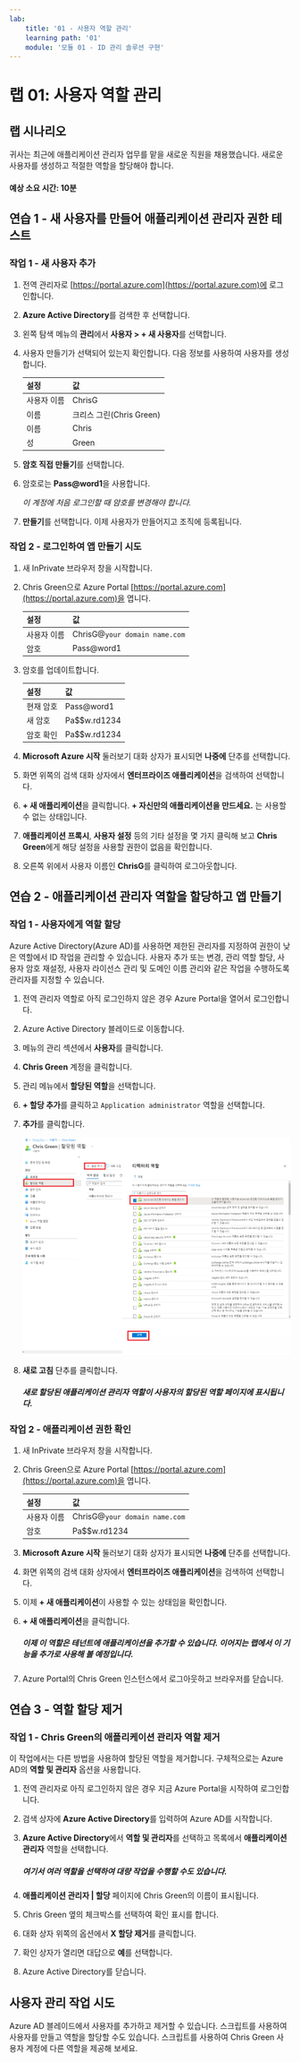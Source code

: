 ```yaml
---
lab:
    title: '01 - 사용자 역할 관리'
    learning path: '01'
    module: '모듈 01 - ID 관리 솔루션 구현'
---
```


# 랩 01: 사용자 역할 관리

## 랩 시나리오

귀사는 최근에 애플리케이션 관리자 업무를 맡을 새로운 직원을 채용했습니다. 새로운 사용자를 생성하고 적절한 역할을 할당해야 합니다.

#### 예상 소요 시간: 10분

## 연습 1 - 새 사용자를 만들어 애플리케이션 관리자 권한 테스트

### 작업 1 - 새 사용자 추가

1. 전역 관리자로 [https://portal.azure.com](https://portal.azure.com)에 로그인합니다.

2. **Azure Active Directory**를 검색한 후 선택합니다.

3. 왼쪽 탐색 메뉴의 **관리**에서 **사용자 > + 새 사용자**를 선택합니다.

4. 사용자 만들기가 선택되어 있는지 확인합니다.  다음 정보를 사용하여 사용자를 생성합니다.

    | **설정**| **값**|
    | :--- | :--- |
    | 사용자 이름| ChrisG|
    | 이름| 크리스 그린(Chris Green)|
    | 이름| Chris|
    | 성| Green|

5. **암호 직접 만들기**를 선택합니다.

6. 암호로는 **Pass@word1**을 사용합니다.

     *이 계정에 처음 로그인할 때 암호를 변경해야 합니다.*

7. **만들기**를 선택합니다. 이제 사용자가 만들어지고 조직에 등록됩니다.

### 작업 2 - 로그인하여 앱 만들기 시도

1. 새 InPrivate 브라우저 창을 시작합니다.
2. Chris Green으로 Azure Portal [https://portal.azure.com](https://portal.azure.com)을 엽니다.

    | **설정**| **값**|
    | :--- | :--- |
    | 사용자 이름| ChrisG@`your domain name.com`|
    | 암호| Pass@word1|

3. 암호를 업데이트합니다.

    | **설정**| **값**|
    | :--- | :--- |
    | 현재 암호| Pass@word1|
    | 새 암호| Pa$$w.rd1234|
    | 암호 확인| Pa$$w.rd1234|

4. **Microsoft Azure 시작** 둘러보기 대화 상자가 표시되면 **나중에** 단추를 선택합니다.

5. 화면 위쪽의 검색 대화 상자에서 **엔터프라이즈 애플리케이션**을 검색하여 선택합니다.
6. **+ 새 애플리케이션**을 클릭합니다. **+ 자신만의 애플리케이션을 만드세요.** 는 사용할 수 없는 상태입니다.
7. **애플리케이션 프록시**, **사용자 설정** 등의 기타 설정을 몇 가지 클릭해 보고 **Chris Green**에게 해당 설정을 사용할 권한이 없음을 확인합니다.
8. 오른쪽 위에서 사용자 이름인 **ChrisG**를 클릭하여 로그아웃합니다.

## 연습 2 - 애플리케이션 관리자 역할을 할당하고 앱 만들기

### 작업 1 - 사용자에게 역할 할당

Azure Active Directory(Azure AD)를 사용하면 제한된 관리자를 지정하여 권한이 낮은 역할에서 ID 작업을 관리할 수 있습니다. 사용자 추가 또는 변경, 관리 역할 할당, 사용자 암호 재설정, 사용자 라이선스 관리 및 도메인 이름 관리와 같은 작업을 수행하도록 관리자를 지정할 수 있습니다.

1. 전역 관리자 역할로 아직 로그인하지 않은 경우 Azure Portal을 열어서 로그인합니다.
2. Azure Active Directory 블레이드로 이동합니다.
3. 메뉴의 관리 섹션에서 **사용자**를 클릭합니다.
4. **Chris Green** 계정을 클릭합니다.
5. 관리 메뉴에서 **할당된 역할**을 선택합니다.
6. **+ 할당 추가**를 클릭하고 `Application administrator` 역할을 선택합니다.
7. **추가**를 클릭합니다.

    ![할당된 역할 페이지 - 선택한 역할을 보여줌](./media/directory-role-select-role.png)

8. **새로 고침** 단추를 클릭합니다.

     ##### 새로 할당된 애플리케이션 관리자 역할이 사용자의 **할당된 역할** 페이지에 표시됩니다.

### 작업 2 - 애플리케이션 권한 확인

1. 새 InPrivate 브라우저 창을 시작합니다.
2. Chris Green으로 Azure Portal [https://portal.azure.com](https://portal.azure.com)을 엽니다.

    | **설정**| **값**|
    | :--- | :--- |
    | 사용자 이름| ChrisG@`your domain name.com`|
    | 암호| Pa$$w.rd1234|

3. **Microsoft Azure 시작** 둘러보기 대화 상자가 표시되면 **나중에** 단추를 선택합니다.
4. 화면 위쪽의 검색 대화 상자에서 **엔터프라이즈 애플리케이션**을 검색하여 선택합니다.
5. 이제 **+ 새 애플리케이션**이 사용할 수 있는 상태임을 확인합니다.
6. **+ 새 애플리케이션**을 클릭합니다.

     ##### 이제 이 역할은 테넌트에 애플리케이션을 추가할 수 있습니다.  이어지는 랩에서 이 기능을 추가로 사용해 볼 예정입니다.

7. Azure Portal의 Chris Green 인스턴스에서 로그아웃하고 브라우저를 닫습니다.

## 연습 3 - 역할 할당 제거

### 작업 1 - Chris Green의 애플리케이션 관리자 역할 제거

이 작업에서는 다른 방법을 사용하여 할당된 역할을 제거합니다. 구체적으로는 Azure AD의 **역할 및 관리자** 옵션을 사용합니다.

1. 전역 관리자로 아직 로그인하지 않은 경우 지금 Azure Portal을 시작하여 로그인합니다.
2. 검색 상자에 **Azure Active Directory**를 입력하여 Azure AD를 시작합니다.
3. **Azure Active Directory**에서 **역할 및 관리자**를 선택하고 목록에서 **애플리케이션 관리자** 역할을 선택합니다.

     ##### 여기서 여러 역할을 선택하여 대량 작업을 수행할 수도 있습니다.

4. **애플리케이션 관리자 | 할당** 페이지에 Chris Green의 이름이 표시됩니다.
5. Chris Green 옆의 체크박스를 선택하여 확인 표시를 합니다.
6. 대화 상자 위쪽의 옵션에서 **X 할당 제거**를 클릭합니다.
7. 확인 상자가 열리면 대답으로 **예**를 선택합니다.
8. Azure Active Directory를 닫습니다.

## 사용자 관리 작업 시도

Azure AD 블레이드에서 사용자를 추가하고 제거할 수 있습니다.  스크립트를 사용하여 사용자를 만들고 역할을 할당할 수도 있습니다.  스크립트를 사용하여 Chris Green 사용자 계정에 다른 역할을 제공해 보세요.
